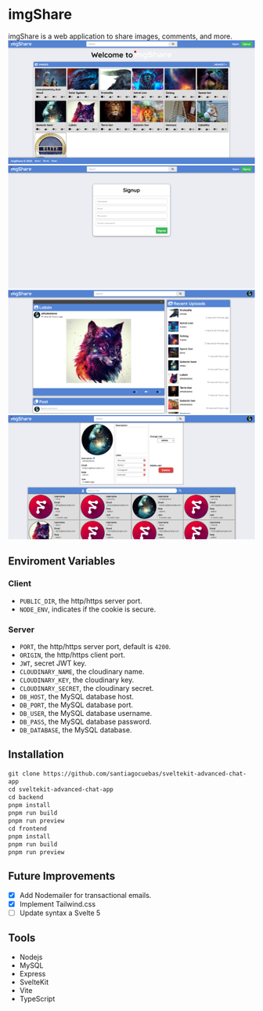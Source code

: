 # imgShare
imgShare is a web application to share images, comments, and more.
![image](/docs/screenshot1.png)
![image](/docs/screenshot2.png)
![image](/docs/screenshot3.png)
![image](/docs/screenshot4.png)

## Enviroment Variables
### Client
* `PUBLIC_DIR`, the http/https server port.
* `NODE_ENV`, indicates if the cookie is secure.
### Server
* `PORT`, the http/https server port, default is `4200`.
* `ORIGIN`, the http/https client port.
* `JWT`, secret JWT key.
* `CLOUDINARY_NAME`, the cloudinary name.
* `CLOUDINARY_KEY`, the cloudinary key.
* `CLOUDINARY_SECRET`, the cloudinary secret.
* `DB_HOST`, the MySQL database host.
* `DB_PORT`, the MySQL database port.
* `DB_USER`, the MySQL database username.
* `DB_PASS`, the MySQL database password.
* `DB_DATABASE`, the MySQL database.

## Installation
```
git clone https://github.com/santiagocuebas/sveltekit-advanced-chat-app
cd sveltekit-advanced-chat-app
cd backend
pnpm install
pnpm run build
pnpm run preview
cd frontend
pnpm install
pnpm run build
pnpm run preview
```

## Future Improvements
- [x] Add Nodemailer for transactional emails.
- [x] Implement Tailwind.css
- [ ] Update syntax a Svelte 5

## Tools
* Nodejs
* MySQL
* Express
* SvelteKit
* Vite
* TypeScript

